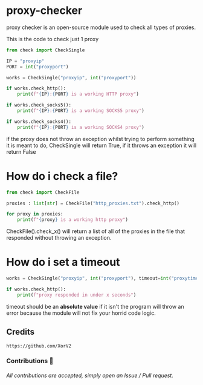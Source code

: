 # proxy-checker
proxy checker is an open-source module used to check all types of proxies.

This is the code to check just 1 proxy

```python
from check import CheckSingle

IP = "proxyip"
PORT = int("proxyport")

works = CheckSingle("proxyip", int("proxyport"))

if works.check_http():
    print(f"{IP}:{PORT} is a working HTTP proxy")

if works.check_socks5():
    print(f"{IP}:{PORT} is a working SOCKS5 proxy")

if works.check_socks4():
    print(f"{IP}:{PORT} is a working SOCKS4 proxy")
```

if the proxy does not throw an exception whilst trying to perform something it is meant to do, CheckSingle will return True, if it throws an exception it will return False


# How do i check a file?
```python
from check import CheckFile

proxies : list[str] = CheckFile("http_proxies.txt").check_http()

for proxy in proxies:
    print(f"{proxy} is a working http proxy")
```

CheckFile().check_x() will return a list of all of the proxies in the file that responded without throwing an exception.

# How do i set a timeout
```python
works = CheckSingle("proxyip", int("proxyport"), timeout=int("proxytimeout"))

if works.check_http():
    print(f"proxy responded in under x seconds")

```
timeout should be an **absolute value** if it isn't the program will throw an error because the module will not fix your horrid code logic.

## Credits
```
https://github.com/XorV2
```


### Contributions 🎉
###### All contributions are accepted, simply open an Issue / Pull request.